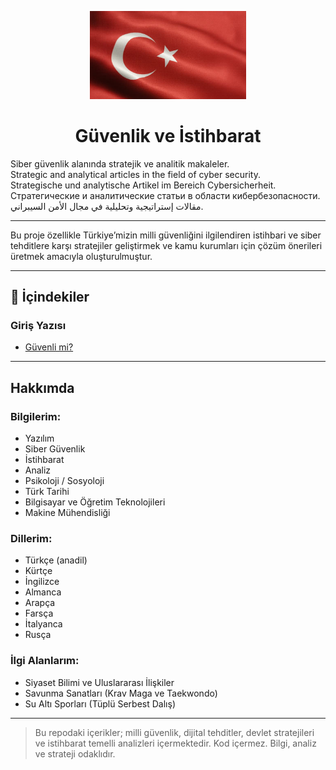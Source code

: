 <p align="center">
  <img src="turk-bayragi.jpg" alt="Türk Bayrağı" width="250"/>
</p>

<h1 align="center"> Güvenlik ve İstihbarat</h1>




Siber güvenlik alanında stratejik ve analitik makaleler.  
Strategic and analytical articles in the field of cyber security.  
Strategische und analytische Artikel im Bereich Cybersicherheit.  
Стратегические и аналитические статьи в области кибербезопасности.  
مقالات إستراتيجية وتحليلية في مجال الأمن السيبراني.

---

Bu proje özellikle Türkiye’mizin milli güvenliğini ilgilendiren istihbari ve siber tehditlere karşı stratejiler geliştirmek ve kamu kurumları için çözüm önerileri üretmek amacıyla oluşturulmuştur.

---

## 📂 İçindekiler

### Giriş Yazısı
- [Güvenli mi?](giris-yazisi.md)

---

## Hakkımda

### Bilgilerim:
- Yazılım  
- Siber Güvenlik  
- İstihbarat  
- Analiz  
- Psikoloji / Sosyoloji  
- Türk Tarihi  
- Bilgisayar ve Öğretim Teknolojileri  
- Makine Mühendisliği  

### Dillerim:
- Türkçe (anadil)  
- Kürtçe  
- İngilizce  
- Almanca  
- Arapça  
- Farsça  
- İtalyanca  
- Rusça  

### İlgi Alanlarım:
- Siyaset Bilimi ve Uluslararası İlişkiler  
- Savunma Sanatları (Krav Maga ve Taekwondo)  
- Su Altı Sporları (Tüplü Serbest Dalış)

---

> Bu repodaki içerikler; milli güvenlik, dijital tehditler, devlet stratejileri ve istihbarat temelli analizleri içermektedir. Kod içermez. Bilgi, analiz ve strateji odaklıdır.
